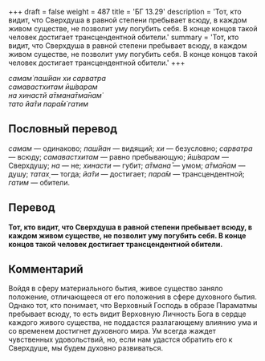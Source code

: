 +++
draft = false
weight = 487
title = 'БГ 13.29'
description = 'Тот, кто видит, что Сверхдуша в равной степени пребывает всюду, в каждом живом существе, не позволит уму погубить себя. В конце концов такой человек достигает трансцендентной обители.'
summary = 'Тот, кто видит, что Сверхдуша в равной степени пребывает всюду, в каждом живом существе, не позволит уму погубить себя. В конце концов такой человек достигает трансцендентной обители.'
+++

_самам̇ паш́йан хи сарватра  
самавастхитам ӣш́варам  
на хинастй а̄тмана̄тма̄нам̇  
тато йа̄ти пара̄м̇ гатим_

## Пословный перевод

_самам_ — одинаково; _паш́йан_ — видящий; _хи_ — безусловно; _сарватра_ — всюду; _самавастхитам_ — равно пребывающую; _ӣш́варам_ — Сверхдушу; _на_ — не; _хинасти_ — губит; _а̄тмана̄_ — умом; _а̄тма̄нам_ — душу; _татах̣_ — тогда; _йа̄ти_ — достигает; _пара̄м_ — трансцендентной; _гатим_ — обители.

## Перевод

**Тот, кто видит, что Сверхдуша в равной степени пребывает всюду, в каждом живом существе, не позволит уму погубить себя. В конце концов такой человек достигает трансцендентной обители.**

## Комментарий

Войдя в сферу материального бытия, живое существо заняло положение, отличающееся от его положения в сфере духовного бытия. Однако тот, кто понимает, что Верховный Господь в образе Параматмы пребывает всюду, то есть видит Верховную Личность Бога в сердце каждого живого существа, не поддастся разлагающему влиянию ума и со временем достигнет духовного мира. Ум всегда жаждет чувственных удовольствий, но, если нам удастся обратить его к Сверхдуше, мы будем духовно развиваться.
